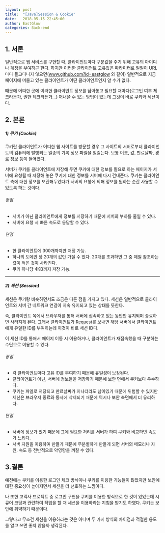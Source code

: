 ```yaml
---
layout: post
title:  "[Java]Session & Cookie"
date:   2018-05-15 22:45:00
author: EastGlow
categories: Back-end
---
```


## 1. 서론

일반적으로 웹 서비스를 구현할 때, 클라이언트마다 구분값을 주기 위해 고유의 아이디나 계정을 부여하곤 한다. 하지만 이러한 클라이언트 고유값은 파라미터로 일일이 URL마다 들고다니지 않으면(www.github.com?id=eastglow 와 같이) 일반적으로 지금 페이지에 머물고 있는 클라이언트가 어떤 클라이언트인지 알 수가 없다.

때문에 어떠한 곳에 이러한 클라이언트 정보를 담아놓고 필요할 때마다(로그인 여부 체크라든가, 권한 체크라든가...) 꺼내쓸 수 있는 방법이 있는데 그것이 바로 쿠키와 세션이다.


## 2. 본론

##### 1) 쿠키 (Cookie)

쿠키란 클라이언트가 어떠한 웹 사이트를 방문할 경우 그 사이트의 서버로부터 클라이언트의 컴퓨터에 발행되는 일종의 기록 정보 파일을 일컫는다. 보통 이름, 값, 만료날짜, 경로 정보 등이 들어있다.

서버가 쿠키를 클라이언트에 저장해 두면 쿠키에 대한 정보를 필요로 하는 페이지가 서버에 요청될 때 저장해 놓은 쿠키에 대한 정보를 서버에 다시 건내준다. 쿠키는 클라이언트 측에 대한 정보를 보관해두었다가 서버의 요청에 의해 정보를 원하는 순간 사용할 수 있도록 하는 것이다.

###### 장점
- 서버가 아닌 클라이언트에게 정보를 저장하기 때문에 서버의 부하를 줄일 수 있다.
- 서버에 요청 시 빠른 속도로 응답할 수 있다.

###### 단점
- 한 클라이언트에 300개까지만 저장 가능.
- 하나의 도메인 당 20개의 값만 가질 수 있다. 20개를 초과하면 그 중 제일 참조하는 값이 적은 것이 사라진다.
- 쿠키 하나당 4KB까지 저장 가능.

- - -

##### 2) 세션 (Session)

세션은 쿠키랑 비슷하면서도 조금은 다른 점을 가지고 있다. 세션은 일반적으로 클라이언트와 서버 간 네트워크 연결이 지속 유지되고 있는 상태를 뜻한다.

즉, 클라이언트 쪽에서 브라우저를 통해 서버에 접속하고 있는 동안만 유지되며 종료하면 사라지게 된다. 그래서 클라이언트가 Request를 보내면 해당 서버에서 클라이언트에게 유일한 ID를 부여하는데 이것이 바로 세션 ID다.

이 세션 ID를 통해서 페이지 이동 시 이용하거나, 클라이언트가 재접속했을 때 구분하는 수단으로 이용할 수 있다.

###### 장점
- 각 클라이언트마다 고유 ID를 부여하기 때문에 유일성이 보장된다.
- 클라이언트가 아닌, 서버에 정보들을 저장하기 때문에 보안 면에서 쿠키보다 우수하다.
- 쿠키는 파일로 저장되고 만료날짜가 지나더라도 남아있기 때문에 위험할 수 있지만 세션은 브라우저 종료와 동시에 삭제되기 때문에 역시나 보안 측면에서 더 유리하다.

###### 단점
- 서버에 정보가 있기 때문에 그에 필요한 처리를 서버가 하여 쿠키와 비교하면 속도가 느리다.
- 서버 자원을 이용하여 만들기 때문에 무분별하게 만들게 되면 서버의 메모리나 자원, 속도 등 전반적으로 악영향을 끼칠 수 있다.

## 3.결론

예전에는 쿠키를 이용한 로그인 체크 방식이나 쿠키를 이용한 기능들이 많았지만 보안에 대한 중요성이 높아지면서 세션을 더 선호하는 느낌이다.

나 또한 고객사 프로젝트 중 로그인 구현을 쿠키를 이용한 방식으로 한 것이 있었는데 시큐어 코딩과 관련하여 작업을 할 때 세션을 이용하라는 지침을 받기도 하였다. 쿠키는 보안에 취약하기 때문이다.

그렇다고 무조건 세션을 이용하라는 것은 아니며 두 가지 방식의 차이점과 적절한 용도를 알고 쓰면 좋지 않을까 생각된다.